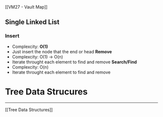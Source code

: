  [[VM27 - Vault Map]]
## Single Linked List
### Insert
- Complexcity: **O(1)**
- Just insert the node that the end or head
**Remove**
- Complexcity: O(1) -> O(n)
- Iterate throught each element to find and remove
**Search/Find**
- Complexcity: O(n)
- Iterate throught each element to find and remove
# Tree Data Strucures
---
[[Tree Data Structures]]
